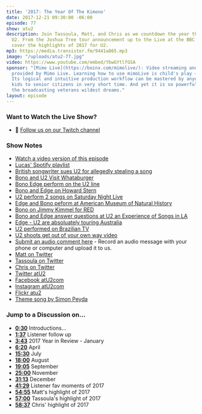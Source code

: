 ```yaml
---
title: '2017: The Year Of The Kimono'
date: 2017-12-21 09:30:00 -06:00
episode: 77
show: atu2
description: Join Tassoula, Matt, and Chris as we countdown the year that was for
  U2. From the Joshua Tree tour announcement up to the Live at the BBC concert, we
  cover the highlights of 2017 for U2.
mp3: https://media.transistor.fm/9441a865.mp3
image: "/uploads/atu2-77.jpg"
video: https://www.youtube.com/embed/YbwGYtlfGSA
sponsor: "[Mimo Live](https://boinx.com/mimolive/): Video streaming and production
  provided by Mimo Live. Learning how to use mimoLive is child's play – literally.
  Its logical and intuitive production workflow can be mastered by anyone from school
  kids to senior citizens in very short time. And yet it is so powerful, it also satisfies
  the broadcasting veterans wildest dreams."
layout: episode
---
```


### Want to Watch the Live Show?

* 💙 [Follow us on our Twitch channel](https://www.twitch.tv/gsfm)

### Show Notes

* [Watch a video version of this episode](https://www.youtube.com/watch?v=YbwGYtlfGSA)
* [Lucas' Spotify playlist](https://open.spotify.com/user/lucashaasc/playlist/5DayfAZS8k6LqRsLQtwjZH)
* [British songwriter sues U2 for allegedly stealing a song](https://www.atu2.com/news/british-songwriter-sues-u2-for-allegedly-stealing-song.html
)
* [Bono and U2 Visit Whataburger](https://www.thepinkarmadillo.com/2017/05/29/bono-u2-whataburger-george-bush/)
* [Bono Edge perform on the U2 line](https://www.atu2.com/news/bono--edge-perform-on-u2-line-in-berlin-today.html)
* [Bono and Edge on Howard Stern](https://www.atu2.com/news/howard-stern-interviews-bono--the-edge.html)
* [U2 perform 2 songs on Saturday Night Live](https://www.atu2.com/news/u2-perform-two-songs-of-experience-on-saturday-night-live.html)
* [Edge and Bono peform at American Museum of Natural History](https://www.atu2.com/news/edge--bono-perform-at-american-museum-of-natural-history-gala.html)
* [Bono on Jimmy Kimmel for RED](https://www.atu2.com/news/bono-joins-chris-martin-diddy-and-more-on-jimmy-kimmel-red-show-1.html)
* [Bono and Edge answer questions at U2 an Experience of Songs in LA](https://www.atu2.com/news/bono-and-edge-answer-questions-at-u2-an-experience-of-songs-in-la.html)
* [Edge - U2 are absoluately touring Australia](https://www.atu2.com/news/edge-u2-are-absolutely-touring-australia-in-2018.html)
* [U2 performed on Brazilian TV](https://www.atu2.com/news/u2-performed-on-brazilian-tv-program.html)
* [U2 shoots get out of your own way video](https://www.atu2.com/news/u2-shoots-get-out-of-your-own-way-video-in-mexico-city.html)
* [Submit an audio comment here](https://www.dropbox.com/request/GA6MTwhVo618jrGPyDuE) - Record an audio message with your phone or computer and upload it to us.
* [Matt on Twitter](https://twitter.com/mattmcgee)
* [Tassoula on Twitter](https://twitter.com/tassoula)
* [Chris on Twitter](https://twitter.com/iChris)
* [Twitter atU2](https://twitter.com/atu2)
* [Facebook atU2com](https://www.facebook.com/atu2com)
* [Instagram atU2com](https://www.instagram.com/atu2com/)
* [Flickr atu2](https://www.flickr.com/photos/atu2com/)
* [Theme song by Simon Peyda](https://simonpeyda.wordpress.com/2016/04/06/how-to-dismantle-a-sirens-song-the-making-of-a-podcast-theme/)

### Jump to a Discussion on...

* **[0:30](#t=0:30)** Introductions...
* **[1:37](#t=1:37)** Listener follow up
* **[3:43](#t=3:43)** 2017 Year in Review - January
* **[6:20](#t=6:20)** April
* **[15:30](#t=15:30)** July
* **[18:00](#t=18:00)** August
* **[19:05](#t=19:05)** September
* **[25:00](#t=25:00)** November
* **[31:13](#t=31:13)** December
* **[41:29](#t=41:29)** Listener fav moments of 2017
* **[54:55](#t=54:55)** Matt's highlight of 2017
* **[57:00](#t=57:00)** Tassoula's highlight of 2017
* **[58:37](#t=58:37)** Chris' highlight of 2017
